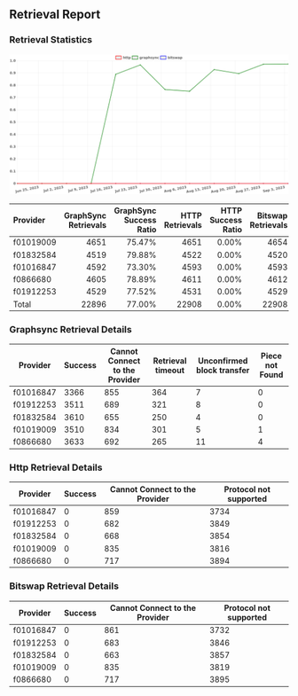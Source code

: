 ## Retrieval Report
### Retrieval Statistics
<img src="https://raw.githubusercontent.com/data-preservation-programs/filplus-checker-assets/main/filecoin-project/filecoin-plus-large-datasets/issues/1679/1693980973787.png"/>

| Provider  | GraphSync Retrievals | GraphSync Success Ratio | HTTP Retrievals | HTTP Success Ratio | Bitswap Retrievals | Bitswap Success Ratio |
| :-------- | -------------------: | ----------------------: | --------------: | -----------------: | -----------------: | --------------------: |
| f01019009 |                 4651 |                  75.47% |            4651 |              0.00% |               4654 |                 0.00% |
| f01832584 |                 4519 |                  79.88% |            4522 |              0.00% |               4520 |                 0.00% |
| f01016847 |                 4592 |                  73.30% |            4593 |              0.00% |               4593 |                 0.00% |
| f0866680  |                 4605 |                  78.89% |            4611 |              0.00% |               4612 |                 0.00% |
| f01912253 |                 4529 |                  77.52% |            4531 |              0.00% |               4529 |                 0.00% |
| Total     |                22896 |                  77.00% |           22908 |              0.00% |              22908 |                 0.00% |

### Graphsync Retrieval Details
| Provider  | Success | Cannot Connect to the Provider | Retrieval timeout | Unconfirmed block transfer | Piece not Found |
| --------- | ------- | ------------------------------ | ----------------- | -------------------------- | --------------- |
| f01016847 | 3366    | 855                            | 364               | 7                          | 0               |
| f01912253 | 3511    | 689                            | 321               | 8                          | 0               |
| f01832584 | 3610    | 655                            | 250               | 4                          | 0               |
| f01019009 | 3510    | 834                            | 301               | 5                          | 1               |
| f0866680  | 3633    | 692                            | 265               | 11                         | 4               |

### Http Retrieval Details
| Provider  | Success | Cannot Connect to the Provider | Protocol not supported |
| --------- | ------- | ------------------------------ | ---------------------- |
| f01016847 | 0       | 859                            | 3734                   |
| f01912253 | 0       | 682                            | 3849                   |
| f01832584 | 0       | 668                            | 3854                   |
| f01019009 | 0       | 835                            | 3816                   |
| f0866680  | 0       | 717                            | 3894                   |

### Bitswap Retrieval Details
| Provider  | Success | Cannot Connect to the Provider | Protocol not supported |
| --------- | ------- | ------------------------------ | ---------------------- |
| f01016847 | 0       | 861                            | 3732                   |
| f01912253 | 0       | 683                            | 3846                   |
| f01832584 | 0       | 663                            | 3857                   |
| f01019009 | 0       | 835                            | 3819                   |
| f0866680  | 0       | 717                            | 3895                   |
